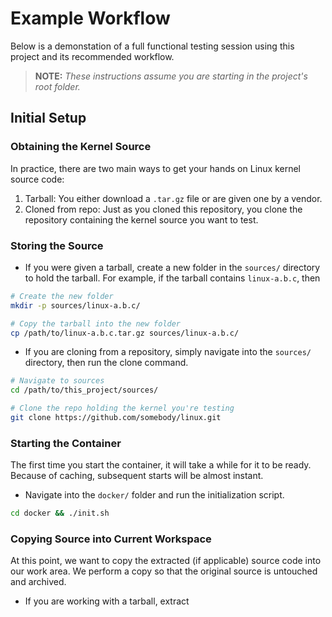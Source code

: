 # Example Workflow
Below is a demonstation of a full functional testing session using this project and its recommended workflow. 

> **NOTE:** *These instructions assume you are starting in the project's root folder.*

## Initial Setup
### Obtaining the Kernel Source
In practice, there are two main ways to get your hands on Linux kernel source code:
1. Tarball: You either download a `.tar.gz` file or are given one by a vendor.
2. Cloned from repo: Just as you cloned this repository, you clone the repository containing the kernel source you want to test.
   
### Storing the Source 
- If you were given a tarball, create a new folder in the `sources/` directory to hold the tarball. For example, if the tarball contains `linux-a.b.c`, then
```bash
# Create the new folder
mkdir -p sources/linux-a.b.c/

# Copy the tarball into the new folder
cp /path/to/linux-a.b.c.tar.gz sources/linux-a.b.c/
```
- If you are cloning from a repository, simply navigate into the `sources/` directory, then run the clone command.
```bash
# Navigate to sources
cd /path/to/this_project/sources/

# Clone the repo holding the kernel you're testing
git clone https://github.com/somebody/linux.git
```

### Starting the Container
The first time you start the container, it will take a while for it to be ready. Because of caching, subsequent starts will be almost instant.
- Navigate into the `docker/` folder and run the initialization script.
```bash
cd docker && ./init.sh
```

### Copying Source into Current Workspace
At this point, we want to copy the extracted (if applicable) source code into our work area. We perform a copy so that the original source is untouched and archived. 
- If you are working with a tarball, extract 
